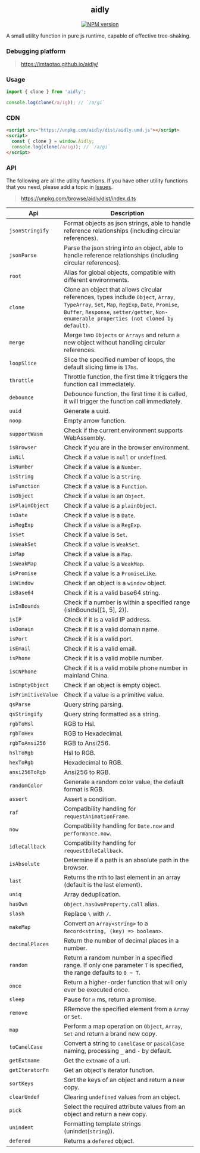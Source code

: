 <div align="center">
<h2>aidly</h2>

[![NPM version](https://img.shields.io/npm/v/aidly.svg?style=flat-square)](https://www.npmjs.com/package/aidly)

</div>

A small utility function in pure js runtime, capable of effective tree-shaking.


### Debugging platform

> https://imtaotao.github.io/aidly/



### Usage

```js
import { clone } from 'aidly';

console.log(clone(/a/ig)); // `/a/gi`
```

### CDN

```html
<script src="https://unpkg.com/aidly/dist/aidly.umd.js"></script>
<script>
  const { clone } = window.Aidly;
  console.log(clone(/a/ig)); // `/a/gi`
</script>
```


### API

The following are all the utility functions. If you have other utility functions that you need, please add a topic in [Issues](https://github.com/imtaotao/aidly/issues).

> https://unpkg.com/browse/aidly/dist/index.d.ts

Api                  | Description
-------------------- | --------------------------------------
`jsonStringify`      | Format objects as json strings, able to handle reference relationships (including circular references).
`jsonParse`          | Parse the json string into an object, able to handle reference relationships (including circular references).
`root`               | Alias ​​for global objects, compatible with different environments.
`clone`              | Clone an object that allows circular references, types include `Object`, `Array`, `TypeArray`, `Set`, `Map`, `RegExp`, `Date`, `Promise`, `Buffer`, `Response`, `setter/getter`, `Non-enumerable properties (not cloned by default)`.
`merge`              | Merge two `Objects` or `Arrays` and return a new object without handling circular references.
`loopSlice`          | Slice the specified number of loops, the default slicing time is `17ms`.
`throttle`           | Throttle function, the first time it triggers the function call immediately.
`debounce`           | Debounce function, the first time it is called, it will trigger the function call immediately.
`uuid`               | Generate a uuid.
`noop`               | Empty arrow function.
`supportWasm`        | Check if the current environment supports WebAssembly.
`isBrowser`          | Check if you are in the browser environment.
`isNil`              | Check if a value is `null` or `undefined`.
`isNumber`           | Check if a value is a `Number`.
`isString`           | Check if a value is a `String`.
`isFunction`         | Check if a value is a `Function`.
`isObject`           | Check if a value is an `Object`.
`isPlainObject`      | Check if a value is a `plainObject`.
`isDate`             | Check if a value is a `Date`.
`isRegExp`           | Check if a value is a `RegExp`.
`isSet`              | Check if a value is `Set`.
`isWeakSet`          | Check if a value is `WeakSet`.
`isMap`              | Check if a value is a `Map`.
`isWeakMap`          | Check if a value is a `WeakMap`.
`isPromise`          | Check if a value is a `PromiseLike`.
`isWindow`           | Check if an object is a `window` object.
`isBase64`           | Check if it is a valid base64 string.
`isInBounds`         | Check if a number is within a specified range (isInBounds([1, 5], 2)).
`isIP`               | Check if it is a valid IP address.
`isDomain`           | Check if it is a valid domain name.
`isPort`             | Check if it is a valid port.
`isEmail`            | Check if it is a valid email.
`isPhone`            | Check if it is a valid mobile number.
`isCNPhone`          | Check if it is a valid mobile phone number in mainland China.
`isEmptyObject`      | Check if an object is empty object.
`isPrimitiveValue`   | Check if a value is a primitive value.
`qsParse`            | Query string parsing.
`qsStringify`        | Query string formatted as a string.
`rgbToHsl`           | RGB to Hsl.
`rgbToHex`           | RGB to Hexadecimal.
`rgbToAnsi256`       | RGB to Ansi256.
`hslToRgb`           | Hsl to RGB.
`hexToRgb`           | Hexadecimal to RGB.
`ansi256ToRgb`       | Ansi256 to RGB.
`randomColor`        | Generate a random color value, the default format is RGB.
`assert`             | Assert a condition.
`raf`                | Compatibility handling for `requestAnimationFrame`.
`now`                | Compatibility handling for `Date.now` and `performance.now`.
`idleCallback`       | Compatibility handling for `requestIdleCallback`.
`isAbsolute`         | Determine if a path is an absolute path in the browser.
`last`               | Returns the nth to last element in an array (default is the last element).
`uniq`               | Array deduplication.
`hasOwn`             | `Object.hasOwnProperty.call` alias.
`slash`              | Replace `\` with `/`.
`makeMap`            | Convert an `Array<string>` to a `Record<string, (key) => boolean>`.
`decimalPlaces`      | Return the number of decimal places in a number.
`random`             | Return a random number in a specified range. If only one parameter `T` is specified, the range defaults to `0 ~ T`.
`once`               | Return a higher-order function that will only ever be executed once.
`sleep`              | Pause for `n` ms, return a promise.
`remove`             | RRemove the specified element from a `Array` or `Set`.
`map`                | Perform a map operation on `Object`, `Array`, `Set` and return a brand new copy.
`toCamelCase`        | Convert a string to `camelCase` or `pascalCase` naming, processing `_` and `-` by default.
`getExtname`         | Get the `extname` of a url.
`getIteratorFn`      | Get an object's iterator function.
`sortKeys`           | Sort the keys of an object and return a new copy.
`clearUndef`         | Clearing `undefined` values ​​from an object.
`pick`               | Select the required attribute values ​​from an object and return a new copy.
`unindent`           | Formatting template strings (unindet(`string`)).
`defered`            | Returns a `defered` object.
